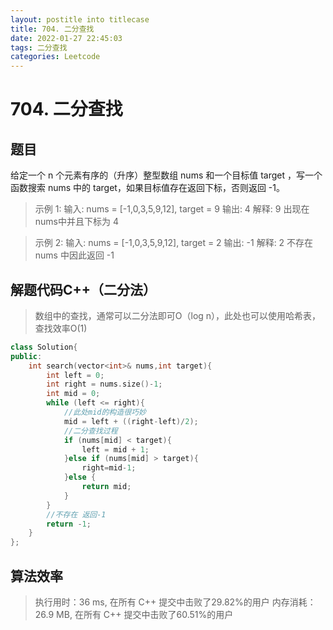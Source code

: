 ```yaml
---
layout: postitle into titlecase
title: 704. 二分查找
date: 2022-01-27 22:45:03
tags: 二分查找
categories: Leetcode
---
```


# 704. 二分查找
## 题目
给定一个 n 个元素有序的（升序）整型数组 nums 和一个目标值 target  ，写一个函数搜索 nums 中的 target，如果目标值存在返回下标，否则返回 -1。

> 示例 1: 
> 输入: nums = [-1,0,3,5,9,12], target = 9 
> 输出: 4 
> 解释: 9 出现在 nums中并且下标为 4

> 示例 2: 输入: nums = [-1,0,3,5,9,12], target = 2 
> 输出: -1 解释: 2 不存在 nums
> 中因此返回 -1


## 解题代码C++（二分法）

> 数组中的查找，通常可以二分法即可O（log n），此处也可以使用哈希表，查找效率O(1)
>

```cpp
class Solution{
public:
    int search(vector<int>& nums,int target){
        int left = 0;
        int right = nums.size()-1;
        int mid = 0;
        while (left <= right){
        	//此处mid的构造很巧妙
            mid = left + ((right-left)/2);
            //二分查找过程
            if (nums[mid] < target){
                left = mid + 1;
            }else if (nums[mid] > target){
                right=mid-1;
            }else {
                return mid;
            }
        }
        //不存在 返回-1
        return -1;
    }
};
```
## 算法效率

> 执行用时：36 ms, 在所有 C++ 提交中击败了29.82%的用户
> 内存消耗：26.9 MB, 在所有 C++ 提交中击败了60.51%的用户
